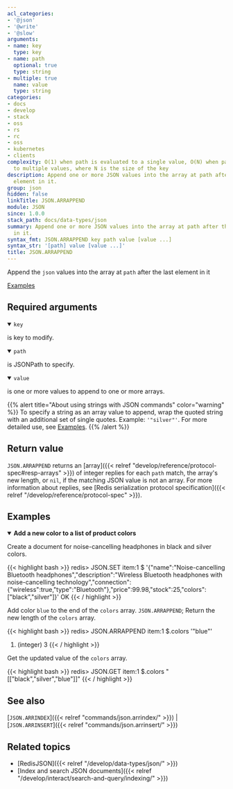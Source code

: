 ```yaml
---
acl_categories:
- '@json'
- '@write'
- '@slow'
arguments:
- name: key
  type: key
- name: path
  optional: true
  type: string
- multiple: true
  name: value
  type: string
categories:
- docs
- develop
- stack
- oss
- rs
- rc
- oss
- kubernetes
- clients
complexity: O(1) when path is evaluated to a single value, O(N) when path is evaluated
  to multiple values, where N is the size of the key
description: Append one or more JSON values into the array at path after the last
  element in it.
group: json
hidden: false
linkTitle: JSON.ARRAPPEND
module: JSON
since: 1.0.0
stack_path: docs/data-types/json
summary: Append one or more JSON values into the array at path after the last element
  in it.
syntax_fmt: JSON.ARRAPPEND key path value [value ...]
syntax_str: '[path] value [value ...]'
title: JSON.ARRAPPEND
---
```

Append the `json` values into the array at `path` after the last element in it

[Examples](#examples)

## Required arguments

<details open><summary><code>key</code></summary> 

is key to modify.
</details>

<details open><summary><code>path</code></summary>

is JSONPath to specify.
</details>

<details open><summary><code>value</code></summary> 

is one or more values to append to one or more arrays. 

{{% alert title="About using strings with JSON commands" color="warning" %}}
To specify a string as an array value to append, wrap the quoted string with an additional set of single quotes. Example: `'"silver"'`. For more detailed use, see [Examples](#examples).
{{% /alert %}}
</details>

## Return value 

`JSON.ARRAPPEND` returns an [array]({{< relref "develop/reference/protocol-spec#resp-arrays" >}}) of integer replies for each `path` match, the array's new length, or `nil`, if the matching JSON value is not an array. 
For more information about replies, see [Redis serialization protocol specification]({{< relref "/develop/reference/protocol-spec" >}}). 

## Examples

<details open>
<summary><b>Add a new color to a list of product colors</b></summary>

Create a document for noise-cancelling headphones in black and silver colors.

{{< highlight bash >}}
redis> JSON.SET item:1 $ '{"name":"Noise-cancelling Bluetooth headphones","description":"Wireless Bluetooth headphones with noise-cancelling technology","connection":{"wireless":true,"type":"Bluetooth"},"price":99.98,"stock":25,"colors":["black","silver"]}'
OK
{{< / highlight >}}

Add color `blue` to the end of the `colors` array. `JSON.ARRAPPEND`; Return the new length of the `colors` array.

{{< highlight bash >}}
redis> JSON.ARRAPPEND item:1 $.colors '"blue"'
1) (integer) 3
{{< / highlight >}}

Get the updated value of the `colors` array.

{{< highlight bash >}}
redis> JSON.GET item:1 $.colors
"[[\"black\",\"silver\",\"blue\"]]"
{{< / highlight >}}

</details>

## See also

[`JSON.ARRINDEX`]({{< relref "commands/json.arrindex/" >}}) | [`JSON.ARRINSERT`]({{< relref "commands/json.arrinsert/" >}}) 

## Related topics

* [RedisJSON]({{< relref "/develop/data-types/json/" >}})
* [Index and search JSON documents]({{< relref "/develop/interact/search-and-query/indexing/" >}})
